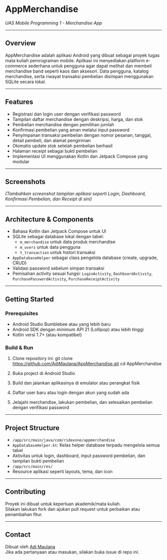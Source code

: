 # AppMerchandise

*UAS Mobile Programming 1 - Merchandise App*

---

## Overview

AppMerchandise adalah aplikasi Android yang dibuat sebagai proyek tugas mata kuliah pemrograman mobile. Aplikasi ini menyediakan platform e-commerce sederhana untuk pengguna agar dapat melihat dan membeli merchandise band seperti kaos dan aksesori. Data pengguna, katalog merchandise, serta riwayat transaksi pembelian disimpan menggunakan SQLite secara lokal.

---

## Features

- Registrasi dan login user dengan verifikasi password
- Tampilan daftar merchandise dengan deskripsi, harga, dan stok
- Pembelian merchandise dengan pemilihan jumlah
- Konfirmasi pembelian yang aman melalui input password
- Penyimpanan transaksi pembelian dengan nomor pesanan, tanggal, detail pembeli, dan alamat pengiriman
- Otomatis update stok setelah pembelian berhasil
- Halaman receipt sebagai bukti pembelian
- Implementasi UI menggunakan Kotlin dan Jetpack Compose yang modular

---

## Screenshots

*(Tambahkan screenshot tampilan aplikasi seperti Login, Dashboard, Konfirmasi Pembelian, dan Receipt di sini)*

---

## Architecture & Components

- Bahasa Kotlin dan Jetpack Compose untuk UI
- SQLite sebagai database lokal dengan tabel:
  - `m_merchandise` untuk data produk merchandise
  - `m_users` untuk data pengguna
  - `t_transaction` untuk histori transaksi
- `AppDatabaseHelper` sebagai class pengelola database (create, upgrade, CRUD)
- Validasi password sebelum simpan transaksi
- Pemisahan activity sesuai fungsi: `LoginActivity`, `DashboardActivity`, `PurchasePasswordActivity`, `PurchaseReceiptActivity`

---

## Getting Started

### Prerequisites

- Android Studio Bumblebee atau yang lebih baru
- Android SDK dengan minimum API 21 (Lollipop) atau lebih tinggi
- Kotlin versi 1.7+ (atau kompatibel)

### Build & Run

1. Clone repository ini:
   git clone https://github.com/AdiMaulana/AppMerchandise.git
   cd AppMerchandise


2. Buka project di Android Studio

3. Build dan jalankan aplikasinya di emulator atau perangkat fisik

4. Daftar user baru atau login dengan akun yang sudah ada

5. Jelajahi merchandise, lakukan pembelian, dan selesaikan pembelian dengan verifikasi password

---

## Project Structure

- `/app/src/main/java/com/ridexone/appmerchandise`
- `AppDatabaseHelper.kt`: Kelas helper database terpadu mengelola semua tabel
- Aktivitas untuk login, dashboard, input password pembelian, dan tampilan bukti pembelian
- `/app/src/main/res/`
- Resource aplikasi seperti layouts, tema, dan icon

---

## Contributing

Proyek ini dibuat untuk keperluan akademik/mata kuliah.  
Silakan lakukan fork dan ajukan pull request untuk perbaikan atau penambahan fitur.

---

## Contact

Dibuat oleh [Adi Maulana](https://github.com/AdiMaulana)  
Jika ada pertanyaan atau masukan, silakan buka issue di repo ini.


